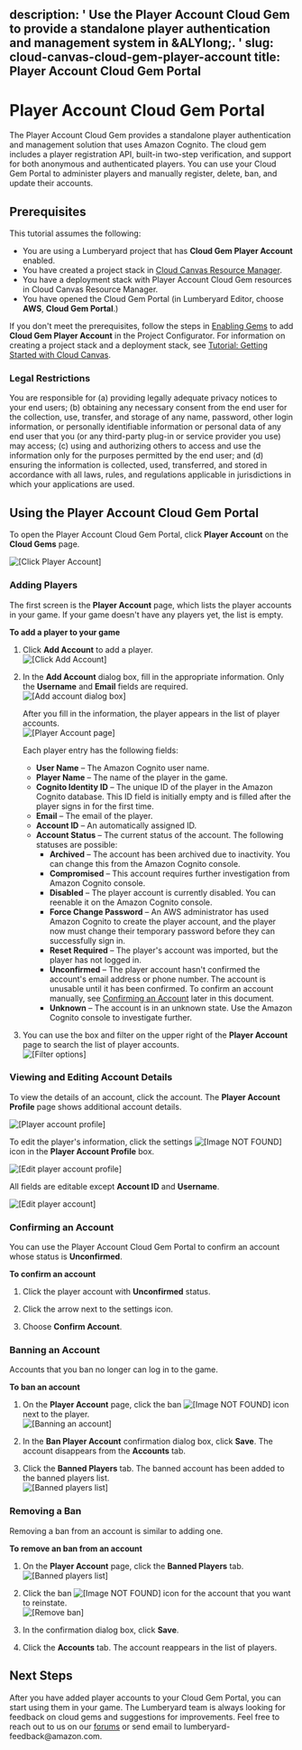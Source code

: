 description: ' Use the Player Account Cloud Gem to provide a standalone player authentication
  and management system in &ALYlong;. '
slug: cloud-canvas-cloud-gem-player-account
title: Player Account Cloud Gem Portal
---
# Player Account Cloud Gem Portal<a name="cloud-canvas-cloud-gem-player-account"></a>

The Player Account Cloud Gem provides a standalone player authentication and management solution that uses Amazon Cognito\. The cloud gem includes a player registration API, built\-in two\-step verification, and support for both anonymous and authenticated players\. You can use your Cloud Gem Portal to administer players and manually register, delete, ban, and update their accounts\.

## Prerequisites<a name="cloud-canvas-cloud-gem-player-account-prerequisites"></a>

This tutorial assumes the following:
+ You are using a Lumberyard project that has **Cloud Gem Player Account** enabled\.
+ You have created a project stack in [Cloud Canvas Resource Manager](cloud-canvas-ui-rm-overview.md)\.
+ You have a deployment stack with Player Account Cloud Gem resources in Cloud Canvas Resource Manager\.
+ You have opened the Cloud Gem Portal \(in Lumberyard Editor, choose **AWS**, **Cloud Gem Portal**\.\)

If you don't meet the prerequisites, follow the steps in [Enabling Gems](gems-system-using-project-configurator.md) to add **Cloud Gem Player Account** in the Project Configurator\. For information on creating a project stack and a deployment stack, see [Tutorial: Getting Started with Cloud Canvas](cloud-canvas-tutorial.md)\.

### Legal Restrictions<a name="cloud-canvas-cloud-gem-player-account-legal-restrictions"></a>

You are responsible for \(a\) providing legally adequate privacy notices to your end users; \(b\) obtaining any necessary consent from the end user for the collection, use, transfer, and storage of any name, password, other login information, or personally identifiable information or personal data of any end user that you \(or any third\-party plug\-in or service provider you use\) may access; \(c\) using and authorizing others to access and use the information only for the purposes permitted by the end user; and \(d\) ensuring the information is collected, used, transferred, and stored in accordance with all laws, rules, and regulations applicable in jurisdictions in which your applications are used\.

## Using the Player Account Cloud Gem Portal<a name="cloud-canvas-cloud-gem-player-account-using-the-player-account-cloud-gem-portal"></a>

To open the Player Account Cloud Gem Portal, click **Player Account** on the **Cloud Gems** page\.

![\[Click Player Account\]](/images/cloud_canvas/cloud-canvas-cloud-gem-player-account-1.png)

### Adding Players<a name="cloud-canvas-cloud-gem-player-account-adding-users"></a>

The first screen is the **Player Account** page, which lists the player accounts in your game\. If your game doesn't have any players yet, the list is empty\.

**To add a player to your game**

1. Click **Add Account** to add a player\.  
![\[Click Add Account\]](/images/cloud_canvas/cloud-canvas-cloud-gem-player-account-add-account-button.png)

1. In the **Add Account** dialog box, fill in the appropriate information\. Only the **Username** and **Email** fields are required\.  
![\[Add account dialog box\]](/images/cloud_canvas/cloud-canvas-cloud-gem-player-account-add-account-dialog-box.png)

   After you fill in the information, the player appears in the list of player accounts\.  
![\[Player Account page\]](/images/cloud_canvas/cloud-canvas-cloud-gem-player-account-2.png)

   Each player entry has the following fields:
   + **User Name** – The Amazon Cognito user name\.
   + **Player Name** – The name of the player in the game\.
   + **Cognito Identity ID** – The unique ID of the player in the Amazon Cognito database\. This ID field is initially empty and is filled after the player signs in for the first time\.
   + **Email** – The email of the player\.
   + **Account ID** – An automatically assigned ID\.
   + **Account Status** – The current status of the account\. The following statuses are possible:
     + **Archived** – The account has been archived due to inactivity\. You can change this from the Amazon Cognito console\.
     + **Compromised** – This account requires further investigation from Amazon Cognito console\.
     + **Disabled** – The player account is currently disabled\. You can reenable it on the Amazon Cognito console\.
     + **Force Change Password** – An AWS administrator has used Amazon Cognito to create the player account, and the player now must change their temporary password before they can successfully sign in\.
     + **Reset Required** – The player's account was imported, but the player has not logged in\.
     + **Unconfirmed** – The player account hasn't confirmed the account's email address or phone number\. The account is unusable until it has been confirmed\. To confirm an account manually, see [Confirming an Account](#cloud-canvas-cloud-gem-player-account-confirming-an-account) later in this document\.
     + **Unknown** – The account is in an unknown state\. Use the Amazon Cognito console to investigate further\.

1. You can use the box and filter on the upper right of the **Player Account** page to search the list of player accounts\.  
![\[Filter options\]](/images/cloud_canvas/cloud-canvas-cloud-gem-player-account-3.png)

### Viewing and Editing Account Details<a name="cloud-canvas-cloud-gem-player-account-viewing-and-editing-account-details"></a>

To view the details of an account, click the account\. The **Player Account Profile** page shows additional account details\.

![\[Player account profile\]](/images/cloud_canvas/cloud-canvas-cloud-gem-player-account-4.png)

To edit the player's information, click the settings ![\[Image NOT FOUND\]](http://docs.aws.amazon.com/lumberyard/latest/userguide/images/cloud_canvas/cloud-canvas-cloud-gem-player-account-settings-icon.png) icon in the **Player Account Profile** box\.

![\[Edit player account profile\]](/images/cloud_canvas/cloud-canvas-cloud-gem-player-account-5.png)

All fields are editable except **Account ID** and **Username**\.

![\[Edit player account\]](/images/cloud_canvas/cloud-canvas-cloud-gem-player-account-6.png)

### Confirming an Account<a name="cloud-canvas-cloud-gem-player-account-confirming-an-account"></a>

You can use the Player Account Cloud Gem Portal to confirm an account whose status is **Unconfirmed**\.

**To confirm an account**

1. Click the player account with **Unconfirmed** status\.

1. Click the arrow next to the settings icon\.

1. Choose **Confirm Account**\.

### Banning an Account<a name="cloud-canvas-cloud-gem-player-account-banning-an-account"></a>

Accounts that you ban no longer can log in to the game\.

**To ban an account**

1. On the **Player Account** page, click the ban ![\[Image NOT FOUND\]](http://docs.aws.amazon.com/lumberyard/latest/userguide/images/cloud_canvas/cloud-canvas-cloud-gem-leaderboard-ban-icon.png) icon next to the player\.  
![\[Banning an account\]](/images/cloud_canvas/cloud-canvas-cloud-gem-player-account-8.png)

1. In the **Ban Player Account** confirmation dialog box, click **Save**\. The account disappears from the **Accounts** tab\.

1. Click the **Banned Players** tab\. The banned account has been added to the banned players list\.  
![\[Banned players list\]](/images/cloud_canvas/cloud-canvas-cloud-gem-player-account-9.png)

### Removing a Ban<a name="cloud-canvas-cloud-gem-player-account-removing-a-ban"></a>

Removing a ban from an account is similar to adding one\.

**To remove an ban from an account**

1. On the **Player Account** page, click the **Banned Players** tab\.  
![\[Banned players list\]](/images/cloud_canvas/cloud-canvas-cloud-gem-player-account-9.png)

1. Click the ban ![\[Image NOT FOUND\]](http://docs.aws.amazon.com/lumberyard/latest/userguide/images/cloud_canvas/cloud-canvas-cloud-gem-leaderboard-ban-icon.png) icon for the account that you want to reinstate\.  
![\[Remove ban\]](/images/cloud_canvas/cloud-canvas-cloud-gem-player-account-remove-ban.png)

1. In the confirmation dialog box, click **Save**\. 

1. Click the **Accounts** tab\. The account reappears in the list of players\.

## Next Steps<a name="cloud-canvas-cloud-gem-player-account-next-steps"></a>

After you have added player accounts to your Cloud Gem Portal, you can start using them in your game\. The Lumberyard team is always looking for feedback on cloud gems and suggestions for improvements\. Feel free to reach out to us on our [forums](https://forums.awsgametech.com/) or send email to lumberyard\-feedback@amazon\.com\.